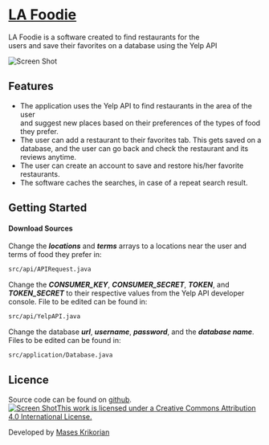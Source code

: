 # [LA Foodie](http://www.masesk.com)

LA Foodie is a software created to find restaurants for the<br>
users and save their favorites on a database using the Yelp API<br>

![Screen Shot](http://masesk.com/img/4.jpg)


## Features

* The application uses the Yelp API to find restaurants in the area of the user<br>
and suggest new places based on their preferences of the types of food they prefer.
* The user can add a restaurant to their favorites tab. This gets saved on a database, and the user can go back and check the restaurant and its reviews anytime.
* The user can create an account to save and restore his/her favorite restaurants.
* The software caches the searches, in case of a repeat search result.



## Getting Started


#### Download Sources

Change the ***locations*** and ***terms*** arrays to a locations near the user and terms of food they prefer in:

```bash
src/api/APIRequest.java
```

Change the ***CONSUMER_KEY***, ***CONSUMER_SECRET***, ***TOKEN***, and ***TOKEN_SECRET*** to their respective values from the Yelp API developer console. File to be edited can be found in:
```bash
src/api/YelpAPI.java
```
Change the database ***url***, ***username***, ***password***, and the ***database name***. Files to be edited can be found in:

```bash
src/application/Database.java
```

## Licence

Source code can be found on [github](https://github.com/masesk/lafoodie). <br>
[![Screen Shot](https://licensebuttons.net/l/by/4.0/88x31.png)This work is licensed under a Creative Commons Attribution 4.0 International License.](https://creativecommons.org/licenses/by/4.0/)

Developed by [Mases Krikorian](http://masesk.com)

    